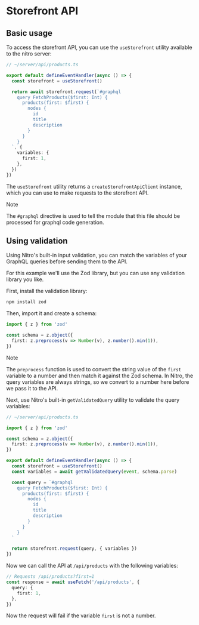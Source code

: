 # Storefront API

## Basic usage

To access the storefront API, you can use the `useStorefront` utility available to the nitro server:

```ts
// ~/server/api/products.ts

export default defineEventHandler(async () => {
  const storefront = useStorefront()

  return await storefront.request(`#graphql
    query FetchProducts($first: Int) {
      products(first: $first) {
        nodes {
          id
          title
          description
        }
      }
    }
  `, {
    variables: {
      first: 1,
    },
  })
})
```

The `useStorefront` utility returns a `createStorefrontApiClient` instance, which you can use to make requests to the
storefront API.

> [!NOTE]
> The `#graphql` directive is used to tell the module that this file should be processed for graphql code generation.



## Using validation

Using Nitro's built-in input validation, you can match the variables of your GraphQL queries before sending them to the
API.

For this example we'll use the Zod library, but you can use any validation library you like.

First, install the validation library:

```bash
npm install zod
```

Then, import it and create a schema:

```ts
import { z } from 'zod'

const schema = z.object({
  first: z.preprocess(v => Number(v), z.number().min(1)),
})
```

> [!NOTE]
> The `preprocess` function is used to convert the string value of the `first` variable to a number and then match it
> against the Zod schema. In Nitro, the query variables are always strings, so we convert to a number here before we
> pass it to the API.

Next, use Nitro's built-in `getValidatedQuery` utility to validate the query variables:

```ts
// ~/server/api/products.ts

import { z } from 'zod'

const schema = z.object({
  first: z.preprocess(v => Number(v), z.number().min(1)),
})

export default defineEventHandler(async () => {
  const storefront = useStorefront()
  const variables = await getValidatedQuery(event, schema.parse)

  const query = `#graphql
    query FetchProducts($first: Int) {
      products(first: $first) {
        nodes {
          id
          title
          description
        }
      }
    }
  `

  return storefront.request(query, { variables })
})
```

Now we can call the API at `/api/products` with the following variables:

```ts
// Requests /api/products?first=1
const response = await useFetch('/api/products', {
  query: {
    first: 1,
  },
})
```

Now the request will fail if the variable `first` is not a number.
